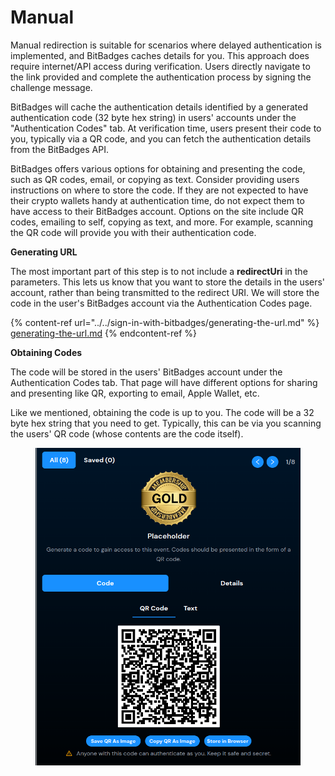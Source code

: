 # Manual

Manual redirection is suitable for scenarios where delayed authentication is implemented, and BitBadges caches details for you. This approach does require internet/API access during verification. Users directly navigate to the link provided and complete the authentication process by signing the challenge message.&#x20;

BitBadges will cache the authentication details identified by a generated authentication code (32 byte hex string) in users' accounts under the "Authentication Codes" tab. At verification time, users present their code to you, typically via a QR code, and you can fetch the authentication details from the BitBadges API.&#x20;

BitBadges offers various options for obtaining and presenting the code, such as QR codes, email, or copying as text. Consider providing users instructions on where to store the code. If they are not expected to have their crypto wallets handy at authentication time, do not expect them to have access to their BitBadges account. Options on the site include QR codes, emailing to self, copying as text, and more. For example, scanning the QR code will provide you with their authentication code.

**Generating URL**

The most important part of this step is to not include a **redirectUri** in the parameters. This lets us know that you want to store the details in the users' account, rather than being transmitted to the redirect URI. We will store the code in the user's BitBadges account via the Authentication Codes page.&#x20;

{% content-ref url="../../sign-in-with-bitbadges/generating-the-url.md" %}
[generating-the-url.md](../../sign-in-with-bitbadges/generating-the-url.md)
{% endcontent-ref %}

**Obtaining Codes**

The code will be stored in the users' BitBadges account under the Authentication Codes tab. That page will have different options for sharing and presenting like QR, exporting to email,  Apple Wallet, etc.

Like we mentioned, obtaining the code is up to you. The code will be a 32 byte hex string that you need to get. Typically, this can be via you scanning the users' QR code (whose contents are the code itself).&#x20;



<figure><img src="../../../.gitbook/assets/image (1) (1) (1) (1).png" alt="" width="539"><figcaption></figcaption></figure>


